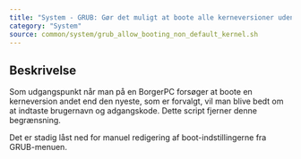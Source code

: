```yaml
---
title: "System - GRUB: Gør det muligt at boote alle kerneversioner uden brugernavn/kode"
category: "System"
source: common/system/grub_allow_booting_non_default_kernel.sh
---
```


## Beskrivelse
Som udgangspunkt når man på en BorgerPC forsøger at boote en kerneversion andet end den nyeste, som er forvalgt, vil man blive bedt om at indtaste brugernavn og adgangskode. Dette script fjerner denne begrænsning.

Det er stadig låst ned for manuel redigering af boot-indstillingerne fra GRUB-menuen.